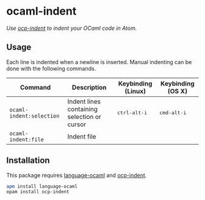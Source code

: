 # ocaml-indent

_Use [ocp-indent] to indent your OCaml code in Atom._

[ocp-indent]: https://www.typerex.org/ocp-indent.html

## Usage

Each line is indented when a newline is inserted. Manual indenting can be done with the following commands.

| Command                  | Description                                 | Keybinding (Linux)    | Keybinding (OS X)    |
| ------------------------ | ------------------------------------------- | --------------------- | -------------------- |
| `ocaml-indent:selection` | Indent lines containing selection or cursor | <kbd>ctrl-alt-i</kbd> | <kbd>cmd-alt-i</kbd> |
| `ocaml-indent:file`      | Indent file                                 |                       |                      |

## Installation

This package requires [language-ocaml] and [ocp-indent].

```sh
apm install language-ocaml
opam install ocp-indent
```

[language-ocaml]: https://atom.io/packages/language-ocaml
[ocp-indent]: https://www.typerex.org/ocp-indent.html
